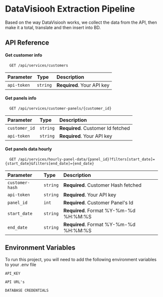 
# DataVisiooh Extraction Pipeline

Based on the way DataVisiooh works, we collect the data from the API, then make it a total, translate and then insert into BD.


## API Reference

#### Get customer info

```http
  GET /api/services/customers
```

| Parameter | Type     | Description                |
| :-------- | :------- | :------------------------- |
| `api-token` | `string` | **Required**. Your API key |

#### Get panels info

```http
  GET /api/services/customer-panels/{customer_id}
```

| Parameter | Type     | Description                       |
| :-------- | :------- | :-------------------------------- |
| `customer_id`      | `string` | **Required**. Customer Id fetched |
| `api-token`      | `string` | **Required**. Your API key |

#### Get panels data hourly

```http
  GET /api/services/hourly-panel-data/{panel_id}?filters[start_date]={start_date}&filters[end_date]={end_date}
```

| Parameter | Type     | Description                       |
| :-------- | :------- | :-------------------------------- |
| `customer-hash`      | `string` | **Required**. Customer Hash fetched |
| `api-token`      | `string` | **Required**. Your API key |
| `panel_id`      | `int` | **Required**. Customer Panel's Id |
| `start_date`      | `string` | **Required**. Format %Y-%m-%d %H:%M:%S |
| `end_date`      | `string` | **Required**. Format %Y-%m-%d %H:%M:%S |





## Environment Variables

To run this project, you will need to add the following environment variables to your .env file

`API_KEY`

`API URL's`

`DATABASE CREDENTIALS`



